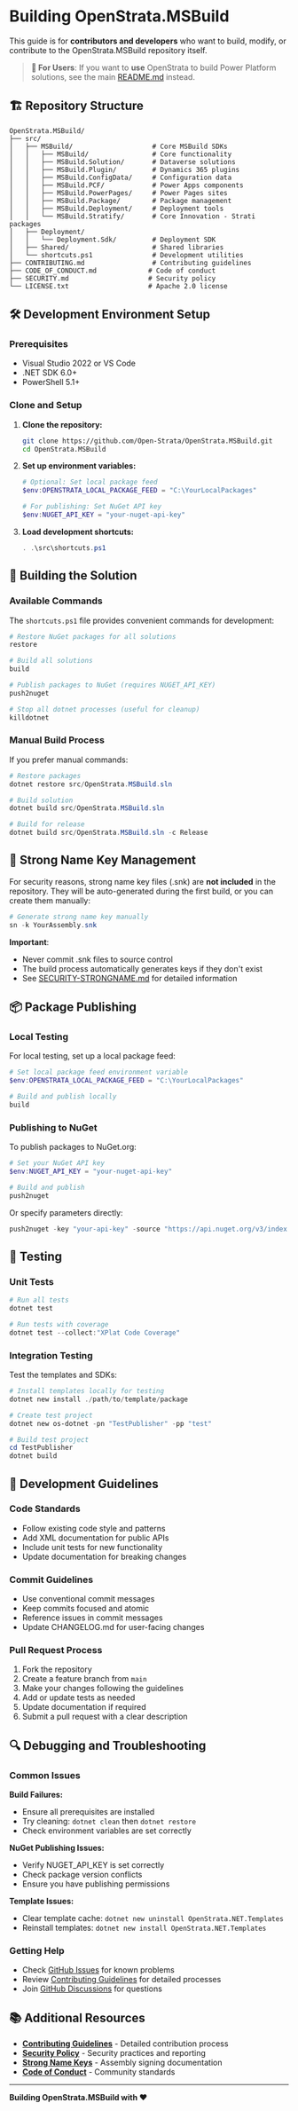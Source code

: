 # Building OpenStrata.MSBuild

This guide is for **contributors and developers** who want to build, modify, or contribute to the OpenStrata.MSBuild repository itself.

> **👥 For Users**: If you want to **use** OpenStrata to build Power Platform solutions, see the main [README.md](README.md) instead.

## 🏗️ **Repository Structure**

```
OpenStrata.MSBuild/
├── src/
│   ├── MSBuild/                    # Core MSBuild SDKs
│   │   ├── MSBuild/                # Core functionality
│   │   ├── MSBuild.Solution/       # Dataverse solutions
│   │   ├── MSBuild.Plugin/         # Dynamics 365 plugins
│   │   ├── MSBuild.ConfigData/     # Configuration data
│   │   ├── MSBuild.PCF/            # Power Apps components
│   │   ├── MSBuild.PowerPages/     # Power Pages sites
│   │   ├── MSBuild.Package/        # Package management
│   │   ├── MSBuild.Deployment/     # Deployment tools
│   │   └── MSBuild.Stratify/       # Core Innovation - Strati packages
│   ├── Deployment/
│   │   └── Deployment.Sdk/         # Deployment SDK
│   ├── Shared/                     # Shared libraries
│   └── shortcuts.ps1               # Development utilities
├── CONTRIBUTING.md                 # Contributing guidelines
├── CODE_OF_CONDUCT.md             # Code of conduct
├── SECURITY.md                    # Security policy
└── LICENSE.txt                    # Apache 2.0 license
```

## 🛠️ **Development Environment Setup**

### **Prerequisites**

- Visual Studio 2022 or VS Code
- .NET SDK 6.0+
- PowerShell 5.1+

### **Clone and Setup**

1. **Clone the repository:**
   ```bash
   git clone https://github.com/Open-Strata/OpenStrata.MSBuild.git
   cd OpenStrata.MSBuild
   ```

2. **Set up environment variables:**
   ```powershell
   # Optional: Set local package feed
   $env:OPENSTRATA_LOCAL_PACKAGE_FEED = "C:\YourLocalPackages"
   
   # For publishing: Set NuGet API key
   $env:NUGET_API_KEY = "your-nuget-api-key"
   ```

3. **Load development shortcuts:**
   ```powershell
   . .\src\shortcuts.ps1
   ```

## 🔨 **Building the Solution**

### **Available Commands**

The `shortcuts.ps1` file provides convenient commands for development:

```powershell
# Restore NuGet packages for all solutions
restore

# Build all solutions
build

# Publish packages to NuGet (requires NUGET_API_KEY)
push2nuget

# Stop all dotnet processes (useful for cleanup)
killdotnet
```

### **Manual Build Process**

If you prefer manual commands:

```powershell
# Restore packages
dotnet restore src/OpenStrata.MSBuild.sln

# Build solution
dotnet build src/OpenStrata.MSBuild.sln

# Build for release
dotnet build src/OpenStrata.MSBuild.sln -c Release
```

## 🔐 **Strong Name Key Management**

For security reasons, strong name key files (.snk) are **not included** in the repository. They will be auto-generated during the first build, or you can create them manually:

```powershell
# Generate strong name key manually
sn -k YourAssembly.snk
```

**Important**: 
- Never commit .snk files to source control
- The build process automatically generates keys if they don't exist
- See [SECURITY-STRONGNAME.md](SECURITY-STRONGNAME.md) for detailed information

## 📦 **Package Publishing**

### **Local Testing**

For local testing, set up a local package feed:

```powershell
# Set local package feed environment variable
$env:OPENSTRATA_LOCAL_PACKAGE_FEED = "C:\YourLocalPackages"

# Build and publish locally
build
```

### **Publishing to NuGet**

To publish packages to NuGet.org:

```powershell
# Set your NuGet API key
$env:NUGET_API_KEY = "your-nuget-api-key"

# Build and publish
push2nuget
```

Or specify parameters directly:

```powershell
push2nuget -key "your-api-key" -source "https://api.nuget.org/v3/index.json"
```

## 🧪 **Testing**

### **Unit Tests**

```powershell
# Run all tests
dotnet test

# Run tests with coverage
dotnet test --collect:"XPlat Code Coverage"
```

### **Integration Testing**

Test the templates and SDKs:

```powershell
# Install templates locally for testing
dotnet new install ./path/to/template/package

# Create test project
dotnet new os-dotnet -pn "TestPublisher" -pp "test"

# Build test project
cd TestPublisher
dotnet build
```

## 📝 **Development Guidelines**

### **Code Standards**

- Follow existing code style and patterns
- Add XML documentation for public APIs
- Include unit tests for new functionality
- Update documentation for breaking changes

### **Commit Guidelines**

- Use conventional commit messages
- Keep commits focused and atomic
- Reference issues in commit messages
- Update CHANGELOG.md for user-facing changes

### **Pull Request Process**

1. Fork the repository
2. Create a feature branch from `main`
3. Make your changes following the guidelines
4. Add or update tests as needed
5. Update documentation if required
6. Submit a pull request with a clear description

## 🔍 **Debugging and Troubleshooting**

### **Common Issues**

**Build Failures:**
- Ensure all prerequisites are installed
- Try cleaning: `dotnet clean` then `dotnet restore`
- Check environment variables are set correctly

**NuGet Publishing Issues:**
- Verify NUGET_API_KEY is set correctly
- Check package version conflicts
- Ensure you have publishing permissions

**Template Issues:**
- Clear template cache: `dotnet new uninstall OpenStrata.NET.Templates`
- Reinstall templates: `dotnet new install OpenStrata.NET.Templates`

### **Getting Help**

- Check [GitHub Issues](https://github.com/Open-Strata/OpenStrata.MSBuild/issues) for known problems
- Review [Contributing Guidelines](CONTRIBUTING.md) for detailed processes
- Join [GitHub Discussions](https://github.com/Open-Strata/OpenStrata.MSBuild/discussions) for questions

## 📚 **Additional Resources**

- **[Contributing Guidelines](CONTRIBUTING.md)** - Detailed contribution process
- **[Security Policy](SECURITY.md)** - Security practices and reporting
- **[Strong Name Keys](SECURITY-STRONGNAME.md)** - Assembly signing documentation
- **[Code of Conduct](CODE_OF_CONDUCT.md)** - Community standards

---

**Building OpenStrata.MSBuild with ❤️**